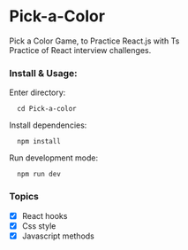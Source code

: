 # Pick-a-Color
Pick a Color Game, to Practice React.js with Ts <br/>
Practice of React interview challenges.

### Install & Usage:
Enter directory: <br/>
```
  cd Pick-a-color
```

Install dependencies: <br/>
```
  npm install
```

Run development mode:<br/>
```
  npm run dev
```

### Topics
- [X] React hooks
- [X] Css style
- [X] Javascript methods
